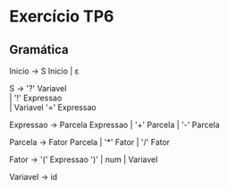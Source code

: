 # Exercício TP6

## Gramática

Inicio -> S Inicio | ε

S -> '?' Variavel           
    | '!' Expressao         
    | Variavel '=' Expressao  
       
Expressao -> Parcela Expressao
          | '+' Parcela
          | '-' Parcela

Parcela -> Fator Parcela
          | '*' Fator
          | '/' Fator

Fator -> '(' Expressao ')'
        | num
        | Variavel
        
Variavel -> id

